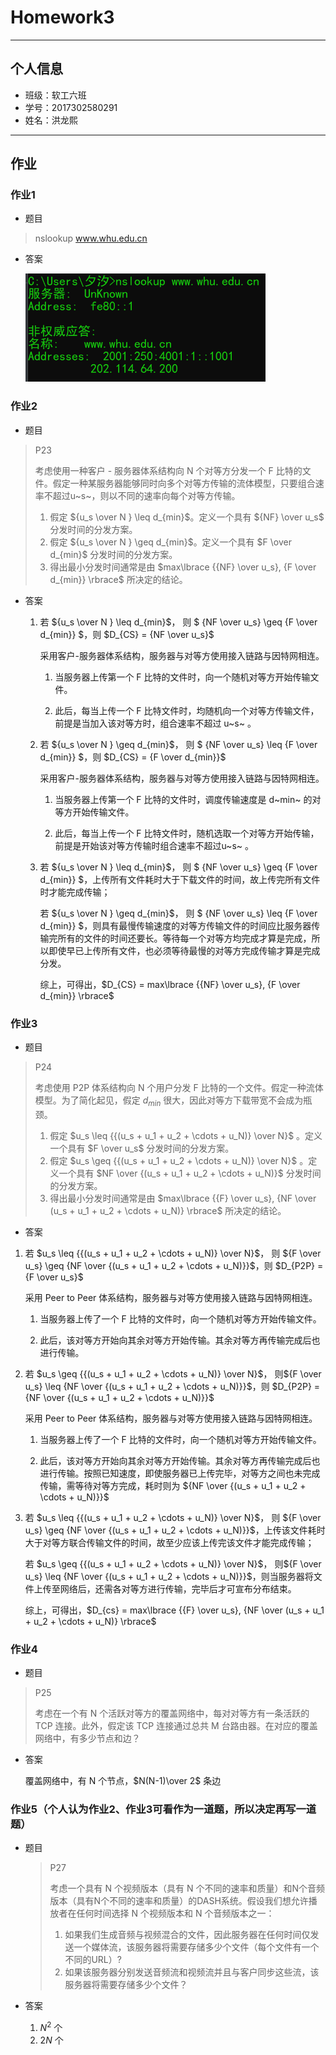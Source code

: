 # Homework3

---

## 个人信息

- 班级：软工六班
- 学号：2017302580291
- 姓名：洪龙熙

---

## 作业


### 作业1

- 题目

> nslookup www.whu.edu.cn

- 答案

  ![](截图/1_0.png)


### 作业2

- 题目

> P23
>
> 考虑使用一种客户 - 服务器体系结构向 N 个对等方分发一个 F 比特的文件。假定一种某服务器能够同时向多个对等方传输的流体模型，只要组合速率不超过u~s~，则以不同的速率向每个对等方传输。
>
> 1. 假定 ${u_s \over N } \leq d_{min}$。定义一个具有 ${NF} \over u_s$ 分发时间的分发方案。
> 2. 假定 ${u_s \over N } \geq d_{min}$。定义一个具有 $F \over d_{min}$ 分发时间的分发方案。
> 3. 得出最小分发时间通常是由 $max\lbrace {{NF} \over u_s}, {F \over d_{min}} \rbrace$ 所决定的结论。

- 答案

  1. 若 ${u_s \over N } \leq d_{min}$， 则 $ {NF \over u_s} \geq {F \over d_{min}} $，则 $D_{CS} = {NF \over u_s}$
  
     采用客户-服务器体系结构，服务器与对等方使用接入链路与因特网相连。
  
     1. 当服务器上传第一个 F 比特的文件时，向一个随机对等方开始传输文件。
  
     2. 此后，每当上传一个 F 比特文件时，均随机向一个对等方传输文件，前提是当加入该对等方时，组合速率不超过 u~s~ 。
  
  2. 若 ${u_s \over N } \geq d_{min}$， 则 $ {NF \over u_s} \leq {F \over d_{min}} $，则 $D_{CS} = {F \over d_{min}}$
  
     采用客户-服务器体系结构，服务器与对等方使用接入链路与因特网相连。
  
     1. 当服务器上传第一个 F 比特的文件时，调度传输速度是 d~min~ 的对等方开始传输文件。
  
     2. 此后，每当上传一个 F 比特文件时，随机选取一个对等方开始传输，前提是开始该对等方传输时组合速率不超过u~s~ 。
  
  3. 若 ${u_s \over N } \leq d_{min}$， 则 $ {NF \over u_s} \geq {F \over d_{min}} $，上传所有文件耗时大于下载文件的时间，故上传完所有文件时才能完成传输；
  
     若 ${u_s \over N } \geq d_{min}$， 则 $ {NF \over u_s} \leq {F \over d_{min}} $，则具有最慢传输速度的对等方传输文件的时间应比服务器传输完所有的文件的时间还要长。等待每一个对等方均完成才算是完成，所以即使早已上传所有文件，也必须等待最慢的对等方完成传输才算是完成分发。
  
     综上，可得出，$D_{CS} = max\lbrace {{NF} \over u_s}, {F \over d_{min}} \rbrace$

### 作业3

- 题目

> P24
>
> 考虑使用 P2P 体系结构向 N 个用户分发 F 比特的一个文件。假定一种流体模型。为了简化起见，假定 $d_{min}$ 很大，因此对等方下载带宽不会成为瓶颈。 
>
> 1. 假定 $u_s \leq {{(u_s + u_1 + u_2 + \cdots + u_N)} \over N}$ 。定义一个具有 $F \over u_s$ 分发时间的分发方案。
> 2. 假定 $u_s \geq {{(u_s + u_1 + u_2 + \cdots + u_N)} \over N}$ 。定义一个具有 $NF \over {(u_s + u_1 + u_2 + \cdots + u_N)}$ 分发时间的分发方案。
> 3. 得出最小分发时间通常是由 $max\lbrace {{F} \over u_s}, {NF \over (u_s + u_1 + u_2 + \cdots + u_N)} \rbrace$ 所决定的结论。 

- 答案

1. 若 $u_s \leq {{(u_s + u_1 + u_2 + \cdots + u_N)} \over N}$， 则 ${F \over u_s} \geq {NF \over {(u_s + u_1 + u_2 + \cdots + u_N)}}$，则 $D_{P2P} = {F \over u_s}$

   采用 Peer to Peer 体系结构，服务器与对等方使用接入链路与因特网相连。

   1. 当服务器上传了一个 F 比特的文件时，向一个随机对等方开始传输文件。

   2. 此后，该对等方开始向其余对等方开始传输。其余对等方再传输完成后也进行传输。

2. 若  $u_s \geq {{(u_s + u_1 + u_2 + \cdots + u_N)} \over N}$， 则${F \over u_s} \leq {NF \over {(u_s + u_1 + u_2 + \cdots + u_N)}}$，则 $D_{P2P} = {NF \over {(u_s + u_1 + u_2 + \cdots + u_N)}}$

   采用 Peer to Peer 体系结构，服务器与对等方使用接入链路与因特网相连。

   1. 当服务器上传了一个 F 比特的文件时，向一个随机对等方开始传输文件。

   2. 此后，该对等方开始向其余对等方开始传输。其余对等方再传输完成后也进行传输。按照已知速度，即使服务器已上传完毕，对等方之间也未完成传输，需等待对等方完成，耗时则为 ${NF \over {(u_s + u_1 + u_2 + \cdots + u_N)}}$

3. 若 $u_s \leq {{(u_s + u_1 + u_2 + \cdots + u_N)} \over N}$， 则 ${F \over u_s} \geq {NF \over {(u_s + u_1 + u_2 + \cdots + u_N)}}$，上传该文件耗时大于对等方联合传输文件的时间，故至少应该上传完该文件才能完成传输；

   若  $u_s \geq {{(u_s + u_1 + u_2 + \cdots + u_N)} \over N}$， 则${F \over u_s} \leq {NF \over {(u_s + u_1 + u_2 + \cdots + u_N)}}$，则当服务器将文件上传至网络后，还需各对等方进行传输，完毕后才可宣布分布结束。

   综上，可得出，$D_{cs} = max\lbrace {{F} \over u_s}, {NF \over (u_s + u_1 + u_2 + \cdots + u_N)} \rbrace$


### 作业4

- 题目

> P25
>
> 考虑在一个有 N 个活跃对等方的覆盖网络中，每对对等方有一条活跃的 TCP 连接。此外，假定该 TCP 连接通过总共 M 台路由器。在对应的覆盖网络中，有多少节点和边？

- 答案

  覆盖网络中，有 N 个节点，$N(N-1)\over 2$ 条边

### 作业5（个人认为作业2、作业3可看作为一道题，所以决定再写一道题）

- 题目

  > P27
  >
  > 
  >
  > 考虑一个具有 N 个视频版本（具有 N 个不同的速率和质量）和N个音频版本（具有N个不同的速率和质量）的DASH系统。假设我们想允许播放者在任何时间选择 N 个视频版本和 N 个音频版本之一：
  >
  > 1. 如果我们生成音频与视频混合的文件，因此服务器在任何时间仅发送一个媒体流，该服务器将需要存储多少个文件（每个文件有一个不同的URL）? 
  > 2. 如果该服务器分别发送音频流和视频流并且与客户同步这些流，该服务器将需要存储多少个文件？ 

- 答案

  1. $N^2$ 个
  2. $2N$ 个